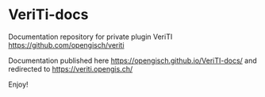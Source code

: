 # VeriTi-docs

Documentation repository for private plugin VeriTI https://github.com/opengisch/veriti

Documentation published here https://opengisch.github.io/VeriTI-docs/ and redirected to https://veriti.opengis.ch/

Enjoy!